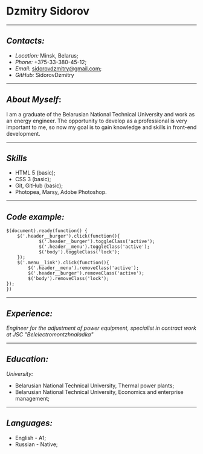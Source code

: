 # Dzmitry Sidorov

---

## _Contacts:_

- _Location:_ Minsk, Belarus;
- _Phone:_ +375-33-380-45-12;
- _Email:_ sidorovdzmitry@gmail.com;
- _GitHub:_ SidorovDzmitry

---

## _About Myself_:

 I am a graduate of the Belarusian National Technical University and work as an energy engineer. The opportunity to develop as a professional is very important to me, so now my goal is to gain knowledge and skills in front-end development.

---

## _Skills_

- HTML 5 (basic);
- CSS 3 (basic);
- Git, GitHub (basic);
- Photopea, Marsy, Adobe Photoshop.

---

## _Code example:_

```
$(document).ready(function() {
	$('.header__burger').click(function(){
			$('.header__burger').toggleClass('active');
			$('.header__menu').toggleClass('active');
			$('body').toggleClass('lock');
	});
	$('.menu__link').click(function(){
		$('.header__menu').removeClass('active');
		$('.header__burger').removeClass('active');
		$('body').removeClass('lock');
});
})
```

---

## _Experience:_

_Engineer for the adjustment of power equipment, specialist in contract work at JSC "Belelectromontzhnaladka"_

---

## _Education:_

_University:_

- Belarusian National Technical University, Thermal power plants;
- Belarusian National Technical University, Economics and enterprise management;

---

## _Languages:_

- English - А1;
- Russian - Native;
